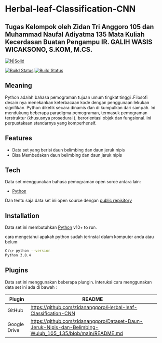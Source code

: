 # Herbal-leaf-Classification-CNN
## Tugas Kelompok oleh Zidan Tri Anggoro 105 dan Muhammad Naufal Adiyatma 135 Mata Kuliah Kecerdasan Buatan Pengampu IR. GALIH WASIS WICAKSONO, S.KOM, M.CS.

[![N|Solid](https://cldup.com/dTxpPi9lDf.thumb.png)](https://nodesource.com/products/nsolid)

 [![Build Status](https://travis-ci.org/joemccann/dillinger.svg?branch=master)](https://github.com/zidananggoro/Dataset-Daun-Jeruk-Nipis-dan-Belimbing-Wuluh_105_135) [![Build Status](https://travis-ci.org/joemccann/dillinger.svg?branch=master)](https://drive.google.com/drive/folders/1OfuTirHeJ1VIYqbCE6GZtZC4EHGHsJlo?usp=sharing)

## Meaning
Python adalah bahasa pemograman tujuan umum tingkat tinggi .Filosofi desain nya menekankan keterbacaan kode dengan penggunaan lekukan signifikan. Python diketik secara dinamis dan di kumpulkan dari sampah. Ini mendukung beberapa paradigma pemograman, termasuk pemograman terstruktur (khususnya prosedural ), berorientasi objek dan fungsional. ini perpustakaan standarnya yang komperhensif.

## Features

- Data set  yang berisi daun belimbing dan daun jeruk nipis 
- Bisa Membedakan daun belimbing dan daun jaruk nipis
## Tech

Data set menggunakan bahasa pemograman open sorce antara lain: 
- [Python](https://www.python.org/) 


Dan tentu saja data set ini open source dengan [public repisitory](https://github.com/zidananggoro/Herbal-leaf-Classification-CNN)

## Installation

Data set ini membutuhkan [Python](https://www.python.org/downloads/) v10+ to run.

cara mengetahui apakah python sudah terinstal dalam komputer anda atau belum

```sh
C:\> python --version
Python 3.8.4
```

## Plugins

Data set ini menggunakan beberapa plungin.
Interuksi cara menggunakan data set ini ada di bawah :

| Plugin | README |
| ------ | ------ |
| GitHub | https://github.com/zidananggoro/Herbal-leaf-Classification-CNN |
| Google Drive | https://github.com/zidananggoro/Dataset-Daun-Jeruk-Nipis-dan-Belimbing-Wuluh_105_135/blob/main/README.md |





